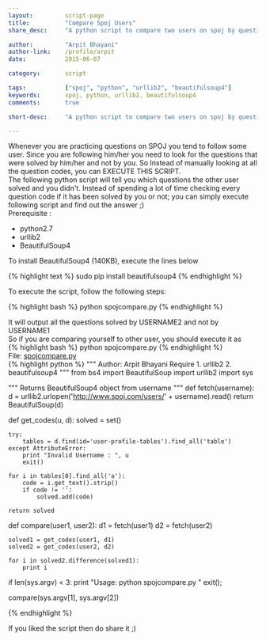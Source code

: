 ```yaml
---
layout:			script-page
title:			"Compare Spoj Users"
share_desc:		"A python script to compare two users on spoj by questions they solved. It will in one go, tell you which questions you didn't solve that the other user did."

author:			"Arpit Bhayani"
author-link:	/profile/arpit
date:			2015-06-07

category:		script

tags:			["spoj", "python", "urllib2", "beautifulsoup4"]
keywords:		spoj, python, urllib2, beautifulsoup4
comments:		true

short-desc:		"A python script to compare two users on spoj by questions they solved. It will in one go, tell you which questions you didn't solve that the other user did."

---
```


<div class="para">
    Whenever you are practicing questions on SPOJ you tend to follow some user. Since you are following him/her you need to look for the questions that were solved by him/her and not by you. So Instead of manually looking at all the question codes, you can <emphasis class="bold">EXECUTE THIS SCRIPT</emphasis>.
</div>
<div class="para">
    The following python script will tell you which questions the other user solved and you didn't. Instead of spending a lot of time checking every question code if it has been solved by you or not; you can simply execute following script and find out the answer ;)
</div>

<div class="para">
	<emphasis class="bold">Prerequisite :</emphasis>
</div>

<div class="para">
	<ul>
		<li>python2.7</li>
		<li>urllib2</li>
		<li>BeautifulSoup4</li>
	</ul>
	To install BeautifulSoup4 (140KB), execute the lines below
</div>

{% highlight text %}
sudo pip install beautifulsoup4
{% endhighlight %}


<section>
	<div class="para">
		To execute the script, follow the following steps:
	</div>
</section>

{% highlight bash %}
python spojcompare.py <USERNAME1> <USERNAME2>
{% endhighlight %}

<div class="para">
	It will output
    <emphasis class="bold">all the questions solved by USERNAME2 and not by USERNAME1</emphasis>
</div>

<div class="para">
    So if you are comparing yourself to other user, you should execute it as
</div>
{% highlight bash %}
python spojcompare.py <YOUR_USER_NAME> <OTHER_USER_NAME>
{% endhighlight %}

<section>
<div class="file-name">
	File: <a href="/files/scripts/spojcompare.py">spojcompare.py</a>
</div>
{% highlight python %}
"""
    Author: Arpit Bhayani
    Require
        1. urllib2
        2. beautifulsoup4
"""
from bs4 import BeautifulSoup
import urllib2
import sys

"""
    Returns BeautifulSoup4 object from username
"""
def fetch(username):
    d = urllib2.urlopen('http://www.spoj.com/users/' + username).read()
    return BeautifulSoup(d)

def get_codes(u, d):
    solved = set()

    try:
        tables = d.find(id='user-profile-tables').find_all('table')
    except AttributeError:
        print "Invalid Username : ", u
        exit()
    
    for i in tables[0].find_all('a'):
        code = i.get_text().strip()
        if code != '':
            solved.add(code)

    return solved

def compare(user1, user2):
    d1 = fetch(user1)
    d2 = fetch(user2)

    solved1 = get_codes(user1, d1)
    solved2 = get_codes(user2, d2)

    for i in solved2.difference(solved1):
        print i


if len(sys.argv) < 3:
    print "Usage: python spojcompare.py <USERNAME1> <USERNAME2>"
    exit();

compare(sys.argv[1], sys.argv[2])

{% endhighlight %}
</section>

<section>
	<div class="para">
		<emphasis class="bold">If you liked the script then do share it ;)</emphasis>
	</div>
</section>